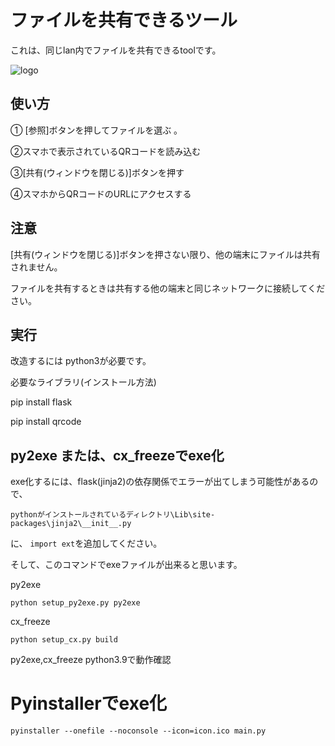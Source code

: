 # ファイルを共有できるツール

これは、同じlan内でファイルを共有できるtoolです。

![logo](https://raw.githubusercontent.com/rihitosan/file_kyouyuu/main/logo.png)

## 使い方

① [参照]ボタンを押してファイルを選ぶ 。

②スマホで表示されているQRコードを読み込む

③[共有(ウィンドウを閉じる)]ボタンを押す

④スマホからQRコードのURLにアクセスする

## 注意

[共有(ウィンドウを閉じる)]ボタンを押さない限り、他の端末にファイルは共有されません。


ファイルを共有するときは共有する他の端末と同じネットワークに接続してください。


## 実行

改造するには python3が必要です。

必要なライブラリ(インストール方法)

pip install flask

pip install qrcode

## py2exe または、cx_freezeでexe化

exe化するには、flask(jinja2)の依存関係でエラーが出てしまう可能性があるので、

```
pythonがインストールされているディレクトリ\Lib\site-packages\jinja2\__init__.py
```
に、 ```import ext```を追加してください。

そして、このコマンドでexeファイルが出来ると思います。


py2exe
```
python setup_py2exe.py py2exe
```

cx_freeze
```
python setup_cx.py build
```

py2exe,cx_freeze python3.9で動作確認 

# Pyinstallerでexe化

```
pyinstaller --onefile --noconsole --icon=icon.ico main.py
```
